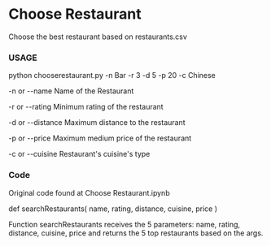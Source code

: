 # Choose Restaurant
Choose the best restaurant based on restaurants.csv

### USAGE
python chooserestaurant.py -n Bar -r 3 -d 5 -p 20 -c Chinese

-n or --name
Name of the Restaurant

-r or --rating
Minimum rating of the restaurant

-d or --distance
Maximum distance to the restaurant

-p or --price
Maximum medium price of the restaurant

-c or --cuisine
Restaurant's cuisine's type


### Code
Original code found at Choose Restaurant.ipynb

def searchRestaurants( name, rating, distance, cuisine, price )

Function searchRestaurants receives the 5 parameters: name, rating, distance,
cuisine, price and returns the 5 top restaurants based on the args.
